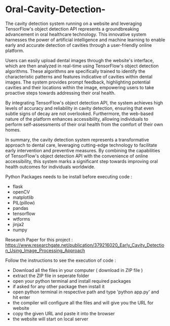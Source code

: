 # Oral-Cavity-Detection-

The cavity detection system running on a website and leveraging TensorFlow's object detection API represents a groundbreaking advancement in oral healthcare technology. This innovative system harnesses the power of artificial intelligence and machine learning to enable early and accurate detection of cavities through a user-friendly online platform.

Users can easily upload dental images through the website's interface, which are then analyzed in real-time using TensorFlow's object detection algorithms. These algorithms are specifically trained to identify the characteristic patterns and features indicative of cavities within dental images. The system provides prompt feedback, highlighting potential cavities and their locations within the image, empowering users to take proactive steps towards addressing their oral health.

By integrating TensorFlow's object detection API, the system achieves high levels of accuracy and reliability in cavity detection, ensuring that even subtle signs of decay are not overlooked. Furthermore, the web-based nature of the platform enhances accessibility, allowing individuals to perform self-assessments of their oral health from the comfort of their own homes.

In summary, the cavity detection system represents a transformative approach to dental care, leveraging cutting-edge technology to facilitate early intervention and preventive measures. By combining the capabilities of TensorFlow's object detection API with the convenience of online accessibility, this system marks a significant step towards improving oral health outcomes for individuals worldwide.

Python Packages needs to be install before executing code :
- flask
- openCV
- matplotlib
- PIL(pillow)
- pandas
- tensorflow
- wtforms
- jinja2
- numpy

Research Paper for this project :
https://www.researchgate.net/publication/379216020_Early_Cavity_Detection_Using_Image_Processing_Approach

Follow the instructions to see the execution of code :
- Download all the files in your computer ( download in ZIP file )
- extract the ZIP file in seperate folder
- open your python terminal and install required packages
- if asked for any other package then install it
- open python terminal in respective path and type 'python app.py' and hit enter
- the compiler will configure all the files and will give you the URL for website
- copy the given URL and paste it into the browser
- the website will start on local server
